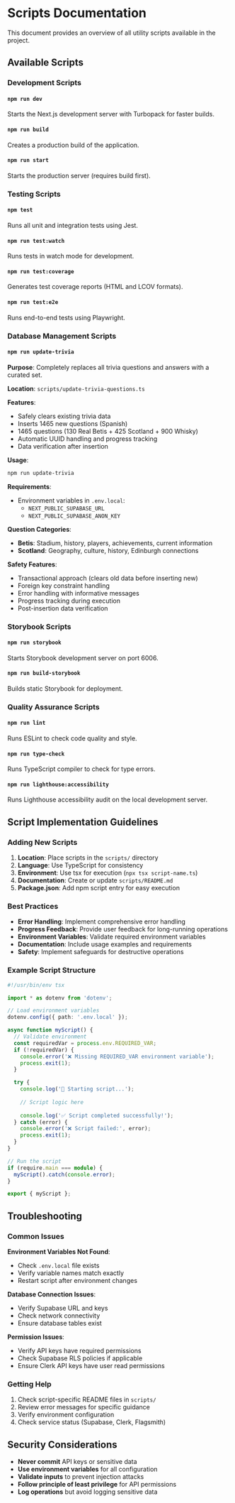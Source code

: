 # Scripts Documentation

This document provides an overview of all utility scripts available in the project.

## Available Scripts

### Development Scripts

#### `npm run dev`
Starts the Next.js development server with Turbopack for faster builds.

#### `npm run build`
Creates a production build of the application.

#### `npm run start`
Starts the production server (requires build first).

### Testing Scripts

#### `npm test`
Runs all unit and integration tests using Jest.

#### `npm run test:watch`
Runs tests in watch mode for development.

#### `npm run test:coverage`
Generates test coverage reports (HTML and LCOV formats).

#### `npm run test:e2e`
Runs end-to-end tests using Playwright.

### Database Management Scripts

#### `npm run update-trivia`
**Purpose**: Completely replaces all trivia questions and answers with a curated set.

**Location**: `scripts/update-trivia-questions.ts`

**Features**:
- Safely clears existing trivia data
- Inserts 1465 new questions (Spanish)
- 1465 questions (130 Real Betis + 425 Scotland + 900 Whisky)
- Automatic UUID handling and progress tracking
- Data verification after insertion

**Usage**:
```bash
npm run update-trivia
```

**Requirements**:
- Environment variables in `.env.local`:
  - `NEXT_PUBLIC_SUPABASE_URL`
  - `NEXT_PUBLIC_SUPABASE_ANON_KEY`

**Question Categories**:
- **Betis**: Stadium, history, players, achievements, current information
- **Scotland**: Geography, culture, history, Edinburgh connections

**Safety Features**:
- Transactional approach (clears old data before inserting new)
- Foreign key constraint handling
- Error handling with informative messages
- Progress tracking during execution
- Post-insertion data verification

### Storybook Scripts

#### `npm run storybook`
Starts Storybook development server on port 6006.

#### `npm run build-storybook`
Builds static Storybook for deployment.

### Quality Assurance Scripts

#### `npm run lint`
Runs ESLint to check code quality and style.

#### `npm run type-check`
Runs TypeScript compiler to check for type errors.

#### `npm run lighthouse:accessibility`
Runs Lighthouse accessibility audit on the local development server.

## Script Implementation Guidelines

### Adding New Scripts

1. **Location**: Place scripts in the `scripts/` directory
2. **Language**: Use TypeScript for consistency
3. **Environment**: Use tsx for execution (`npx tsx script-name.ts`)
4. **Documentation**: Create or update `scripts/README.md`
5. **Package.json**: Add npm script entry for easy execution

### Best Practices

- **Error Handling**: Implement comprehensive error handling
- **Progress Feedback**: Provide user feedback for long-running operations
- **Environment Variables**: Validate required environment variables
- **Documentation**: Include usage examples and requirements
- **Safety**: Implement safeguards for destructive operations

### Example Script Structure

```typescript
#!/usr/bin/env tsx

import * as dotenv from 'dotenv';

// Load environment variables
dotenv.config({ path: '.env.local' });

async function myScript() {
  // Validate environment
  const requiredVar = process.env.REQUIRED_VAR;
  if (!requiredVar) {
    console.error('❌ Missing REQUIRED_VAR environment variable');
    process.exit(1);
  }

  try {
    console.log('🔄 Starting script...');
    
    // Script logic here
    
    console.log('✅ Script completed successfully!');
  } catch (error) {
    console.error('❌ Script failed:', error);
    process.exit(1);
  }
}

// Run the script
if (require.main === module) {
  myScript().catch(console.error);
}

export { myScript };
```

## Troubleshooting

### Common Issues

**Environment Variables Not Found**:
- Check `.env.local` file exists
- Verify variable names match exactly
- Restart script after environment changes

**Database Connection Issues**:
- Verify Supabase URL and keys
- Check network connectivity
- Ensure database tables exist

**Permission Issues**:
- Verify API keys have required permissions
- Check Supabase RLS policies if applicable
- Ensure Clerk API keys have user read permissions

### Getting Help

1. Check script-specific README files in `scripts/`
2. Review error messages for specific guidance
3. Verify environment configuration
4. Check service status (Supabase, Clerk, Flagsmith)

## Security Considerations

- **Never commit** API keys or sensitive data
- **Use environment variables** for all configuration
- **Validate inputs** to prevent injection attacks
- **Follow principle of least privilege** for API permissions
- **Log operations** but avoid logging sensitive data
